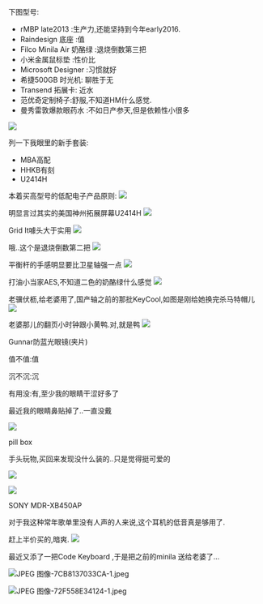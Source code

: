 下图型号:

- rMBP late2013 :生产力,还能坚持到今年early2016.
- Raindesign 底座 :值
- Filco Minila Air 奶酪绿 :退烧倒数第三把
- 小米金属鼠标垫 :性价比
- Microsoft Designer :习惯就好
- 希捷500GB 时光机: 聊胜于无
- Transend 拓展卡: 近水
- 范优奇定制椅子:舒服,不知道HM什么感觉.
- 曼秀雷敦爆款眼药水 :不如日产参天,但是依赖性小很多

![](http://upload-images.jianshu.io/upload_images/1761442-1067b211ce1ff4bf.jpg?imageMogr2/auto-orient/strip%7CimageView2/2/w/1240)

列一下我眼里的新手套装:

- MBA高配
- HHKB有刻
- U2414H

本着买高型号的低配电子产品原则:
![](http://upload-images.jianshu.io/upload_images/1761442-539b4a08b028ccb9.png?imageMogr2/auto-orient/strip%7CimageView2/2/w/1240)

明显言过其实的美国神州拓展屏幕U2414H
![](http://upload-images.jianshu.io/upload_images/1761442-2aeeedb0d2daa481.png?imageMogr2/auto-orient/strip%7CimageView2/2/w/1240)

Grid It噱头大于实用
![](http://upload-images.jianshu.io/upload_images/1761442-a98333e89aaf29ff.jpg?imageMogr2/auto-orient/strip%7CimageView2/2/w/1240)

哦..这个是退烧倒数第二把
![](http://upload-images.jianshu.io/upload_images/1761442-f44803b23646c8d5.jpg?imageMogr2/auto-orient/strip%7CimageView2/2/w/1240)

平衡杆的手感明显要比卫星轴强一点
![](http://upload-images.jianshu.io/upload_images/1761442-598f80d0ad155c70.jpg?imageMogr2/auto-orient/strip%7CimageView2/2/w/1240)

打油小当家AES,不知道二色的奶酪绿什么感觉
![](http://upload-images.jianshu.io/upload_images/1761442-1c1a95049d1fddb4.jpg?imageMogr2/auto-orient/strip%7CimageView2/2/w/1240)

老骥伏枥,给老婆用了,国产轴之前的那批KeyCool,如图是刚给她换完杀马特帽儿
![](http://upload-images.jianshu.io/upload_images/1761442-bdf248bde87e15ab.jpg?imageMogr2/auto-orient/strip%7CimageView2/2/w/1240)

老婆那儿的翻页小时钟跟小黄鸭.对,就是鸭
![](http://upload-images.jianshu.io/upload_images/1761442-23c14715f75cf23a.jpg?imageMogr2/auto-orient/strip%7CimageView2/2/w/1240)

Gunnar防蓝光眼镜(夹片) 

值不值:值 

沉不沉:沉 

有用没:有,至少我的眼睛干涩好多了 

最近我的眼睛鼻贴掉了..一直没戴 

![](http://upload-images.jianshu.io/upload_images/1761442-3a51c9f12b044edc.JPG?imageMogr2/auto-orient/strip%7CimageView2/2/w/1240)

pill box 

手头玩物,买回来发现没什么装的..只是觉得挺可爱的 

![](http://upload-images.jianshu.io/upload_images/1761442-fecfec4d3e9bfbac.JPG?imageMogr2/auto-orient/strip%7CimageView2/2/w/1240)

![](http://upload-images.jianshu.io/upload_images/1761442-29f666bd0e098a24.JPG?imageMogr2/auto-orient/strip%7CimageView2/2/w/1240)

SONY MDR-XB450AP 

对于我这种常年歌单里没有人声的人来说,这个耳机的低音真是够用了. 

赶上半价买的,暗爽.
![](http://upload-images.jianshu.io/upload_images/1761442-8ef940a0e8893f17.JPG?imageMogr2/auto-orient/strip%7CimageView2/2/w/1240)

最近又添了一把Code Keyboard ,于是把之前的minila 送给老婆了...

![JPEG 图像-7CB8137033CA-1.jpeg](http://upload-images.jianshu.io/upload_images/1761442-b49442ff5f04619c.jpeg?imageMogr2/auto-orient/strip%7CimageView2/2/w/1240)

![JPEG 图像-72F558E34124-1.jpeg](http://upload-images.jianshu.io/upload_images/1761442-b932316efa865824.jpeg?imageMogr2/auto-orient/strip%7CimageView2/2/w/1240)
